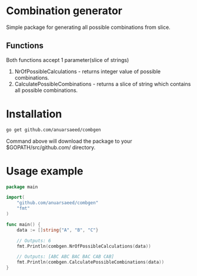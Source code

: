 # Combination generator
Simple package for generating all possible combinations from slice.

## Functions
Both functions accept 1 parameter(slice of strings)
1. NrOfPossibleCalculations - returns integer value of possible combinations.
2. CalculatePossibleCombinations - returns a slice of string which contains all possible combinations.

# Installation
``` bash
go get github.com/anuarsaeed/combgen
```
Command above will download the package to your $GOPATH/src/github.com/ directory.


# Usage example
``` go
package main

import(
    "github.com/anuarsaeed/combgen"
	"fmt"
)

func main() {
	data := []string{"A", "B", "C"}

	// Outputs: 6
	fmt.Println(combgen.NrOfPossibleCalculations(data))

	// Outputs: [ABC ABC BAC BAC CAB CAB]
	fmt.Println(combgen.CalculatePossibleCombinations(data))
}
```

